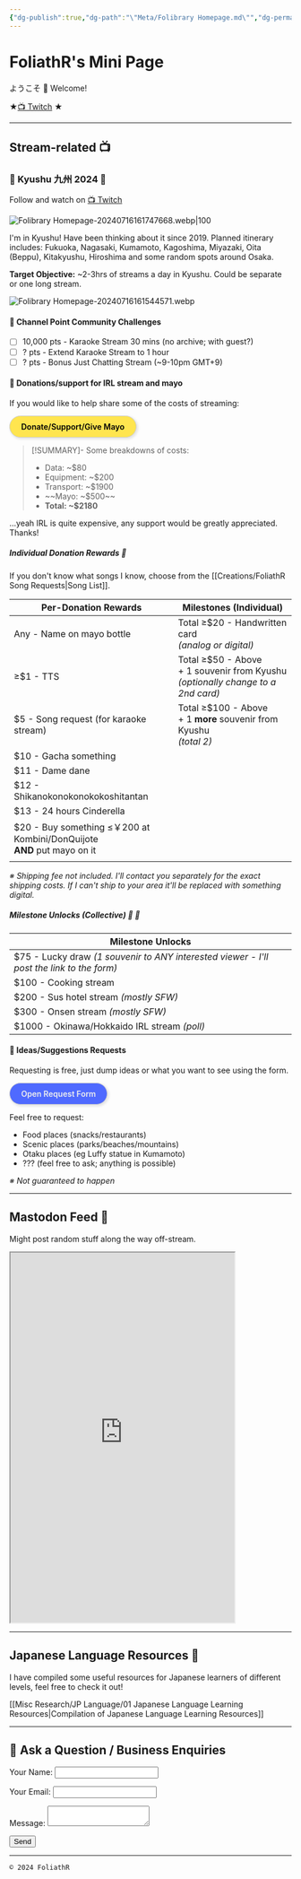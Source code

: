 ```yaml
---
{"dg-publish":true,"dg-path":"\"Meta/Folibrary Homepage.md\"","dg-permalink":"home","permalink":"/home/","hide":true,"tags":["gardenEntry"],"dgHomeLink":"false","dgShowBacklinks":"false","dgShowLocalGraph":"false","dgShowInlineTitle":"false","dgShowToc":"false","dgShowFileTree":"false","dgEnableSearch":"false","noteIcon":""}
---
```



# FoliathR's Mini Page
ようこそ 👋 Welcome! 

★[📺 Twitch](https://twitch.tv/foliathr) ★

---
## Stream-related 📺
### 🗾 Kyushu 九州 2024 🗾
Follow and watch on [📺 Twitch](https://twitch.tv/foliathr)

![Folibrary Homepage-20240716161747668.webp|100](/img/user/z.Images/image/Folibrary%20Homepage-20240716161747668.webp)

I'm in Kyushu! Have been thinking about it since 2019. Planned itinerary includes: Fukuoka, Nagasaki, Kumamoto, Kagoshima, Miyazaki, Oita (Beppu), Kitakyushu, Hiroshima and some random spots around Osaka. 

**Target Objective:** ~2-3hrs of streams a day in Kyushu. Could be separate or one long stream.

![Folibrary Homepage-20240716161544571.webp](/img/user/z.Images/image/Folibrary%20Homepage-20240716161544571.webp)

#### 🎯 Channel Point Community Challenges
- [ ] 10,000 pts - Karaoke Stream 30 mins (no archive; with guest?)
- [ ] ? pts - Extend Karaoke Stream to 1 hour
- [ ] ? pts - Bonus Just Chatting Stream (~9-10pm GMT+9)

#### 💪 Donations/support for IRL stream and mayo
If you would like to help share some of the costs of streaming:

<a href="https://streamlabs.com/foliathr/tip" target="_blank" style="display: inline-block; padding: 10px 20px; border: 1px solid #ccc; box-shadow: 2px 2px 4px 1px rgba(0, 0, 0, .1); border-radius: 2em; text-decoration: none; color: #000; background-color: #ffe54f; font-weight: 600;">Donate/Support/Give Mayo</a>

> [!SUMMARY]- Some breakdowns of costs:
> - Data: ~$80
> - Equipment: ~$200
> - Transport: ~$1900
> - ~~Mayo: ~$500~~
> - **Total: ~$2180**

…yeah IRL is quite expensive, any support would be greatly appreciated. Thanks!
##### Individual Donation Rewards 🎺
If you don't know what songs I know, choose from the [[Creations/FoliathR Song Requests\|Song List]].

| Per-Donation Rewards                                                           | Milestones (Individual)                                                                 |
| ------------------------------------------------------------------------------ | --------------------------------------------------------------------------------------- |
| Any - Name on mayo bottle                                                      | Total ≥$20 - Handwritten card <br>*(analog or digital)*                                 |
| ≥$1 - TTS<br>                                                                  | Total ≥$50 - Above<br>\+ 1 souvenir from Kyushu <br>*(optionally change to a 2nd card)* |
| $5 - Song request (for karaoke stream)<br>                                     | Total ≥$100 - Above<br>\+ 1 **more** souvenir from Kyushu<br>*(total 2)*                |
| $10 - Gacha something                                                          |                                                                                         |
| $11 - Dame dane                                                                |                                                                                         |
| $12 - Shikanokonokonokokoshitantan                                             |                                                                                         |
| $13 - 24 hours Cinderella                                                      |                                                                                         |
| $20 - Buy something ≤￥200 at <br>Kombini/DonQuijote <br>**AND** put mayo on it |                                                                                         |
|                                                                                |                                                                                         |

*※ Shipping fee not included. I'll contact you separately for the exact shipping costs. If I can't ship to your area it'll be replaced with something digital.*

##### Milestone Unlocks (Collective) 🍾 🎊

| Milestone Unlocks                                                                         |
| ----------------------------------------------------------------------------------------- |
| $75 - Lucky draw *(1 souvenir to ANY interested viewer - I'll post the link to the form)* |
| $100 - Cooking stream                                                                     |
| $200 - Sus hotel stream *(mostly SFW)*                                                    |
| $300 - Onsen stream *(mostly SFW)*                                                        |
| $1000 - Okinawa/Hokkaido IRL stream *(poll)*                                              |

#### 📝 Ideas/Suggestions Requests
Requesting is free, just dump ideas or what you want to see using the form.

<a href="#" target="_blank" style="display: inline-block; padding: 10px 20px; border: 1px solid #ccc; box-shadow: 2px 2px 4px 1px rgba(0, 0, 0, .1); border-radius: 2em; text-decoration: none; color: #eee; background-color: #4f6aff; font-weight: 600;">Open Request Form</a>

Feel free to request:
- Food places (snacks/restaurants)
- Scenic places (parks/beaches/mountains)
- Otaku places (eg Luffy statue in Kumamoto)
- ??? (feel free to ask; anything is possible)

*※ Not guaranteed to happen*

---
## Mastodon Feed 📱
Might post random stuff along the way off-stream.

<iframe allowfullscreen sandbox="allow-top-navigation allow-scripts allow-popups allow-popups-to-escape-sandbox" width="400" height="660" src="https://mastofeed.com/apiv2/feed?userurl=https%3A%2F%2Ffosstodon.org%2Fusers%2Ffoliathr&theme=dark&size=80&header=true&replies=false&boosts=false"></iframe>

---
## Japanese Language Resources 🎌
I have compiled some useful resources for Japanese learners of different levels, feel free to check it out!

[[Misc Research/JP Language/01 Japanese Language Learning Resources\|Compilation of Japanese Language Learning Resources]]

---
## 💬 Ask a Question / Business Enquiries
<form name="contact" method="POST" data-netlify="true">
  <p>
    <label>Your Name: <input type="text" name="name" /></label>
  </p>
  <p>
    <label>Your Email: <input type="email" name="email" /></label>
  </p>
  <p>
    <label>Message: <textarea name="message"></textarea></label>
  </p>
  <p>
    <button type="submit">Send</button>
  </p>
</form>

---

`© 2024 FoliathR `
<a rel="me" href="https://fosstodon.org/@foliathr"></a>
